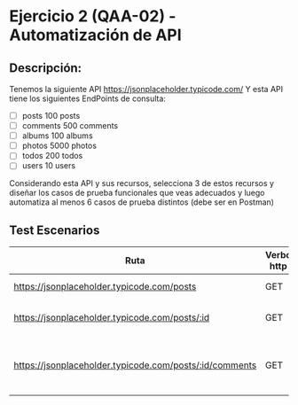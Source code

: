 # Ejercicio 2 (QAA-02) - Automatización de API

## Descripción:

Tenemos la siguiente API https://jsonplaceholder.typicode.com/
Y esta API tiene los siguientes EndPoints de consulta:
- [ ] posts 100 posts
- [ ] comments 500 comments
- [ ] albums 100 albums
- [ ] photos 5000 photos
- [ ] todos 200 todos
- [ ] users 10 users

Considerando esta API y sus recursos, selecciona 3 de estos recursos y diseñar los casos de prueba funcionales que veas adecuados y luego
automatiza al menos 6 casos de prueba distintos (debe ser en Postman)

## Test Escenarios
| Ruta | Verbo http | Descripcion |
| --- | --- | --- |
| https://jsonplaceholder.typicode.com/posts | GET | Obtener 100 Posts |
| https://jsonplaceholder.typicode.com/posts/:id | GET | Obtener un Post por el ID |
| https://jsonplaceholder.typicode.com/posts/:id/comments | GET | Obtener todos los comentarios de un Post por el ID |
